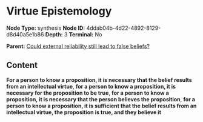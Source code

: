 # Virtue Epistemology

**Node Type:** synthesis
**Node ID:** 4ddab04b-4d22-4892-8129-d8d40a5e1b86
**Depth:** 3
**Terminal:** No

**Parent:** [Could external reliability still lead to false beliefs?](could-external-reliability-still-lead-to-false-beliefs.md)

## Content

**For a person to know a proposition, it is necessary that the belief results from an intellectual virtue**, **for a person to know a proposition, it is necessary for the proposition to be true**, **for a person to know a proposition, it is necessary that the person believes the proposition**, **for a person to know a proposition, it is sufficient that the belief results from an intellectual virtue, the proposition is true, and they believe it**
